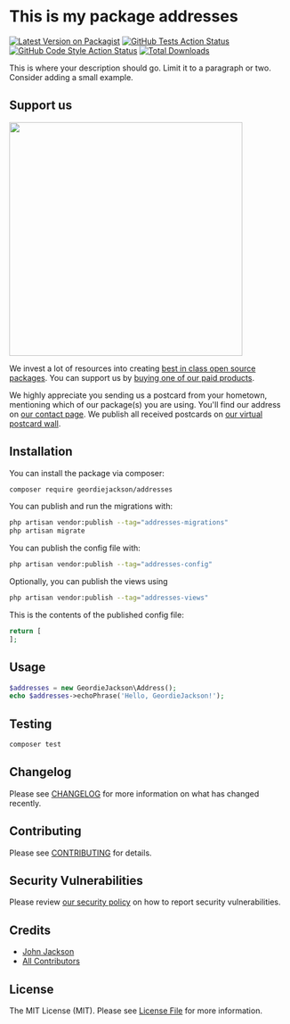 # This is my package addresses

[![Latest Version on Packagist](https://img.shields.io/packagist/v/geordiejackson/addresses.svg?style=flat-square)](https://packagist.org/packages/geordiejackson/addresses)
[![GitHub Tests Action Status](https://img.shields.io/github/workflow/status/geordiejackson/addresses/run-tests?label=tests)](https://github.com/geordiejackson/addresses/actions?query=workflow%3Arun-tests+branch%3Amain)
[![GitHub Code Style Action Status](https://img.shields.io/github/workflow/status/geordiejackson/addresses/Check%20&%20fix%20styling?label=code%20style)](https://github.com/geordiejackson/addresses/actions?query=workflow%3A"Check+%26+fix+styling"+branch%3Amain)
[![Total Downloads](https://img.shields.io/packagist/dt/geordiejackson/addresses.svg?style=flat-square)](https://packagist.org/packages/geordiejackson/addresses)

This is where your description should go. Limit it to a paragraph or two. Consider adding a small example.

## Support us

[<img src="https://github-ads.s3.eu-central-1.amazonaws.com/addresses.jpg?t=1" width="419px" />](https://spatie.be/github-ad-click/addresses)

We invest a lot of resources into creating [best in class open source packages](https://spatie.be/open-source). You can support us by [buying one of our paid products](https://spatie.be/open-source/support-us).

We highly appreciate you sending us a postcard from your hometown, mentioning which of our package(s) you are using. You'll find our address on [our contact page](https://spatie.be/about-us). We publish all received postcards on [our virtual postcard wall](https://spatie.be/open-source/postcards).

## Installation

You can install the package via composer:

```bash
composer require geordiejackson/addresses
```

You can publish and run the migrations with:

```bash
php artisan vendor:publish --tag="addresses-migrations"
php artisan migrate
```

You can publish the config file with:

```bash
php artisan vendor:publish --tag="addresses-config"
```

Optionally, you can publish the views using

```bash
php artisan vendor:publish --tag="addresses-views"
```

This is the contents of the published config file:

```php
return [
];
```

## Usage

```php
$addresses = new GeordieJackson\Address();
echo $addresses->echoPhrase('Hello, GeordieJackson!');
```

## Testing

```bash
composer test
```

## Changelog

Please see [CHANGELOG](CHANGELOG.md) for more information on what has changed recently.

## Contributing

Please see [CONTRIBUTING](.github/CONTRIBUTING.md) for details.

## Security Vulnerabilities

Please review [our security policy](../../security/policy) on how to report security vulnerabilities.

## Credits

- [John Jackson](https://github.com/GeordieJackson)
- [All Contributors](../../contributors)

## License

The MIT License (MIT). Please see [License File](LICENSE.md) for more information.
